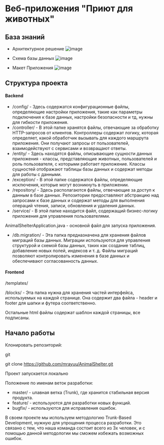 # Веб-приложения "Приют для животных"

## База знаний


  
- Архитектурное решение ![image](https://github.com/mrayuu/AnimalShelter/assets/96128195/ee8321ae-173f-433f-b5e2-db49de0ffd45)

- Схема базы данных ![image](https://github.com/mrayuu/AnimalShelter/assets/96128195/44e5368d-b1f5-4916-ba69-9ef36993f41e)
  
- Макет Приложения ![image](https://github.com/mrayuu/AnimalShelter/assets/96128195/8f0f2f1c-440b-4ada-a0f9-eb0d204d441d)



## Структура проекта

#### Backend

-  /config/ - Здесь содержатся конфигурационные файлы, определяющие настройки приложения, такие как параметры подключения к базе данных, настройки безопасности и тд, нужны для гибкости приложения.
-  /controller/ - В этой папке хранятся файлы, отвечающие за обработку HTTP-запросов от клиентов. Контроллеры содержат логику, которая определяет, какой обработчик вызывать для каждого маршрута приложения. Они получают запросы от пользователей, взаимодействуют с сервисами и возвращают ответы.
-  /entity/ - Здесь находятся файлы, описывающие сущности данных приложения - классы, представляющие животных, пользователей и роль пользователя, с которыми работает приложение. Классы сущностей отображают таблицы базы данных и содержат методы для работы с данными.
-  /exception/ - В этой папке содержатся файлы, определяющие исключения, которые могут возникнуть в приложении. 
-  /repository/ - Здесь располагаются файлы, отвечающие за доступ к данным в базе данных. Репозитории предоставляют абстракцию над запросами к базе данных и содержат методы для выполнения операций чтения, записи, обновления и удаления данных. 
-  /service/ - В этой папке находится файл, содержащий бизнес-логику приложения для управления пользователями.

AnimalShelterApplication.java - основной файл для запуска приложения. 

-  /db.migration/ - Эта папка предназначена для хранения файлов миграций базы данных. Миграции используются для управления структурой и схемой базы данных, таких как создание таблиц, добавление новых полей, индексов и т. д. Файлы миграций позволяют контролировать изменения в базе данных и обеспечивают согласованность данных.

#### Frontend

/templates/

  /blocks/ - Эта папка нужна для хранения частей интерфейса, используемых на каждой странице. Она содержит два файла - header и footer для шапки и футера соответственно. 
    
  Остальные html файлы содержат шаблон каждой страницы, все подписаны.


## Начало работы

Клонировать репозиторий:

git

git clone https://github.com/mrayuu/AnimalShelter.git

Проект запускается локально


Положение по именам веток разработки:
- master/ - uлавная ветка (Trunk), где хранится стабильная версия продукта.
- feature/ - используются для разработки новых функций. 
- bugfix/ - используются для исправления ошибок. 

В своем проекте мы используем методологию Trunk-Based Development, нужную для упрощения процесса разработки. Это связано с тем, что наша команда состоит всего из 3х человек, и с помощью данной методологии мы сможем избежать возможных ошибок.
